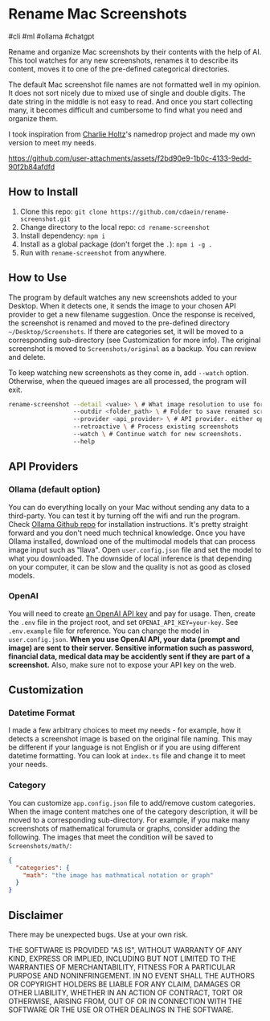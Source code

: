 # Rename Mac Screenshots

#cli #ml #ollama #chatgpt

Rename and organize Mac screenshots by their contents with the help of AI. This tool watches for any new screenshots, renames it to describe its content, moves it to one of the pre-defined categorical directories.

The default Mac screenshot file names are not formatted well in my opinion. It does not sort nicely due to mixed use of single and double digits. The date string in the middle is not easy to read. And once you start collecting many, it becomes difficult and cumbersome to find what you need and organize them.

I took inspiration from [Charlie Holtz](https://x.com/charliebholtz/status/1737667912784134344?s=20)'s namedrop project and made my own version to meet my needs.

https://github.com/user-attachments/assets/f2bd90e9-1b0c-4133-9edd-90f2b84afdfd

## How to Install

1. Clone this repo: `git clone https://github.com/cdaein/rename-screenshot.git`
2. Change directory to the local repo: `cd rename-screenshot`
3. Install dependency: `npm i`
4. Install as a global package (don't forget the `.`): `npm i -g .`
5. Run with `rename-screenshot` from anywhere.

## How to Use

The program by default watches any new screenshots added to your Desktop. When it detects one, it sends the image to your chosen API provider to get a new filename suggestion. Once the response is received, the screenshot is renamed and moved to the pre-defined directory `~/Desktop/Screenshots`. If there are categories set, it will be moved to a corresponding sub-directory (see Customization for more info). The original screenshot is moved to `Screenshots/original` as a backup. You can review and delete.

To keep watching new screenshots as they come in, add `--watch` option. Otherwise, when the queued images are all processed, the program will exit.

```sh
rename-screenshot --detail <value> \ # What image resolution to use for inference. default: low
                  --outdir <folder_path> \ # Folder to save renamed screenshots to. default: ~/Desktop/Screenshots
                  --provider <api_provider> \ # API provider. either openai or ollama. default: ollama
                  --retroactive \ # Process existing screenshots
                  --watch \ # Continue watch for new screenshots.
                  --help
```

## API Providers

### Ollama (default option)

You can do everything locally on your Mac without sending any data to a third-party. You can test it by turning off the wifi and run the program. Check [Ollama Github repo](https://github.com/ollama/ollama) for installation instructions. It's pretty straight forward and you don't need much technical knowledge. Once you have Ollama installed, download one of the multimodal models that can process image input such as "llava". Open `user.config.json` file and set the model to what you downloaded. The downside of local inference is that depending on your computer, it can be slow and the quality is not as good as closed models.

### OpenAI

You will need to create [an OpenAI API key](https://platform.openai.com/) and pay for usage. Then, create the `.env` file in the project root, and set `OPENAI_API_KEY=your-key`. See `.env.example` file for reference. You can change the model in `user.config.json`. **When you use OpenAI API, your data (prompt and image) are sent to their server. Sensitive information such as password, financial data, medical data may be accidently sent if they are part of a screenshot.** Also, make sure not to expose your API key on the web.

## Customization

### Datetime Format

I made a few arbitrary choices to meet my needs - for example, how it detects a screenshot image is based on the original file naming. This may be different if your language is not English or if you are using different datetime formatting. You can look at `index.ts` file and change it to meet your needs.

### Category

You can customize `app.config.json` file to add/remove custom categories. When the image content matches one of the category description, it will be moved to a corresponding sub-directory. For example, if you make many screenshots of mathematical forumula or graphs, consider adding the following. The images that meet the condition will be saved to `Screenshots/math/`:

```json
{
  "categories": {
    "math": "the image has mathmatical notation or graph"
  }
}
```

## Disclaimer

There may be unexpected bugs. Use at your own risk.

THE SOFTWARE IS PROVIDED "AS IS", WITHOUT WARRANTY OF ANY KIND, EXPRESS OR IMPLIED, INCLUDING BUT NOT LIMITED TO THE WARRANTIES OF MERCHANTABILITY, FITNESS FOR A PARTICULAR PURPOSE AND NONINFRINGEMENT. IN NO EVENT SHALL THE AUTHORS OR COPYRIGHT HOLDERS BE LIABLE FOR ANY CLAIM, DAMAGES OR OTHER LIABILITY, WHETHER IN AN ACTION OF CONTRACT, TORT OR OTHERWISE, ARISING FROM, OUT OF OR IN CONNECTION WITH THE SOFTWARE OR THE USE OR OTHER DEALINGS IN THE SOFTWARE.
